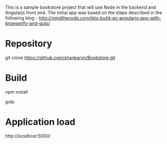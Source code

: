 This is a sample bookstore project that will use Node in the backend and Angularjs front end. The initial app
was based on the steps described in the following blog - http://mindthecode.com/lets-build-an-angularjs-app-with-browserify-and-gulp/

Repository
==============

git clone https://github.com/shankarvn/Bookstore.git

Build
==============

npm install

gulp

Application load
==============

http://localhost:5000/






